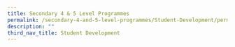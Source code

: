 ```yaml
---
title: Secondary 4 & 5 Level Programmes
permalink: /secondary-4-and-5-level-programmes/Student-Development/permalink
description: ""
third_nav_title: Student Development
---
```

